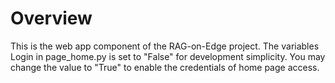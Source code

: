 # Overview

This is the web app component of the RAG-on-Edge project.
The variables Login in page_home.py is set to "False" for development simplicity.
You may change the value to "True" to enable the credentials of home page access.
